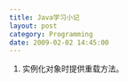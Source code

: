 ```yaml
---
title: Java学习小记
layout: post
category: Programming
date: 2009-02-02 14:45:00
---
```


1. 实例化对象时提供重载方法。

<div class="cnblogs_code"><!--

Code highlighting produced by Actipro CodeHighlighter (freeware)

http://www.CodeHighlighter.com/

--><span style="color: #000000;">Thread&nbsp;thr&nbsp;</span><span style="color: #000000;">=</span><span style="color: #000000;">&nbsp;</span><span style="color: #0000ff;">new</span><span style="color: #000000;">&nbsp;Thread()&nbsp;{

&nbsp;&nbsp;&nbsp;&nbsp;&nbsp;&nbsp;</span><span style="color: #0000ff;">public</span><span style="color: #000000;">&nbsp;</span><span style="color: #0000ff;">void</span><span style="color: #000000;">&nbsp;run()&nbsp;{

&nbsp;&nbsp;&nbsp;&nbsp;&nbsp;&nbsp;&nbsp;&nbsp;![](http://www.cnblogs.com/Images/dot.gif)

&nbsp;&nbsp;&nbsp;&nbsp;&nbsp;&nbsp;}&nbsp;

};</span></div>
